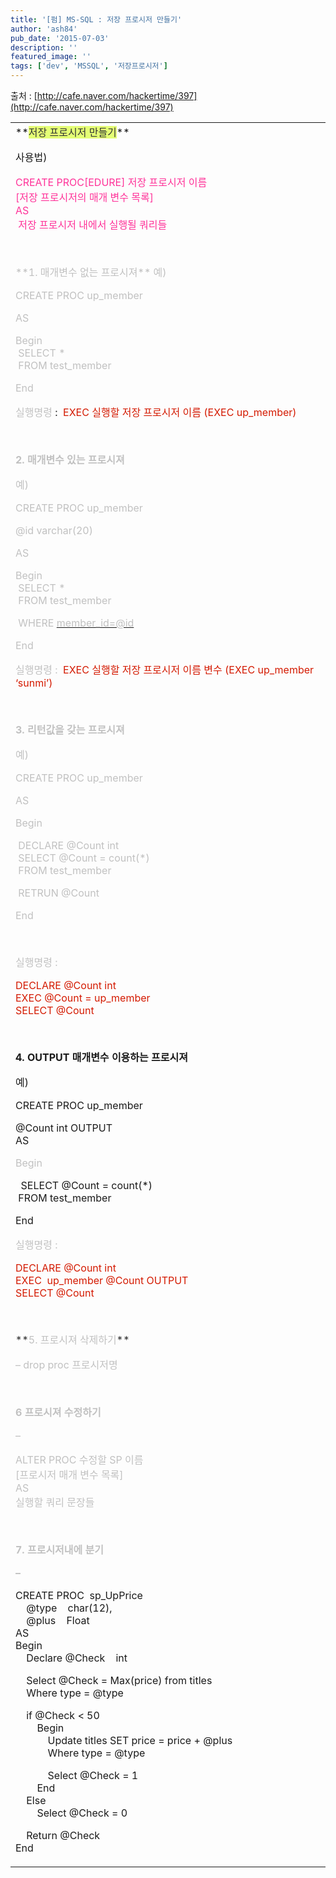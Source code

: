 ```yaml
---
title: '[펌] MS-SQL : 저장 프로시저 만들기'
author: 'ash84'
pub_date: '2015-07-03'
description: ''
featured_image: ''
tags: ['dev', 'MSSQL', '저장프로시저']
---
```



출처 : [http://cafe.naver.com/hackertime/397](http://cafe.naver.com/hackertime/397)

  
<table border="0" cellpadding="0" cellspacing="0" id="tblContent" width="740">  
<tbody>  
<tr>  
<td>  
**<font color="#333333" style="BACKGROUND-COLOR: #e4ff75">저장 프로시저 만들기</font>**

  
  
사용법)

  
<font color="#ff3399">CREATE PROC[EDURE] 저장 프로시저 이름  
[저장 프로시저의 매개 변수 목록]  
AS  
 저장 프로시저 내에서 실행될 쿼리들</font>

  
 

<font color="#c1c1c1">  
**1. 매개변수 없는 프로시져**

</font>  
<font color="#333333"><font color="#c1c1c1">예)</font></font>

  
<font color="#c1c1c1">CREATE PROC up_member</font>

  
<font color="#c1c1c1">AS</font>

  
<font color="#c1c1c1">Begin   
 SELECT *  
 FROM test_member</font>

  
<font color="#c1c1c1">End</font>

  
  
<font color="#c1c1c1">실행명령 </font>:  <font color="#d41a01">EXEC 실행할 저장 프로시저 이름 (EXEC up_member)</font>

  
 

  
**<font color="#c1c1c1">2. 매개변수 있는 프로시져</font>**

  
<font color="#c1c1c1">예)</font>

  
<font color="#c1c1c1">CREATE PROC up_member</font>

  
<font color="#c1c1c1">@id varchar(20)</font>

  
<font color="#c1c1c1">AS</font>

  
<font color="#c1c1c1">Begin   
 SELECT *  
 FROM test_member</font>

  
<font color="#c1c1c1"> WHERE </font>[<font color="#c1c1c1">member_id=@id</font>](mailto:member_id=@id)

  
<font color="#c1c1c1">End</font>

  
  
<font color="#d41a01"><font color="#333333"><font color="#c1c1c1">실행명령 :</font>  </font><font color="#d41a01">EXEC 실행할 저장 프로시저 이름 변수 (EXEC up_member ‘sunmi’)</font></font>

  
 

  
**<font color="#c1c1c1">3. 리턴값을 갖는 프로시져</font>**

  
<font color="#c1c1c1">예)</font>

  
<font color="#c1c1c1">CREATE PROC up_member</font>

  
<font color="#c1c1c1">AS</font>

  
<font color="#c1c1c1">Begin </font>

  
<font color="#c1c1c1"> DECLARE @Count int  
 SELECT @Count = count(*)  
 FROM test_member</font>

  
<font color="#c1c1c1"> RETRUN @Count</font>

  
<font color="#c1c1c1">End</font>

  
 

  
<font color="#c1c1c1">실행명령 :  </font>

  
<font color="#d41a01">DECLARE @Count int  
EXEC @Count = up_member  
SELECT @Count</font>

  
 

  
**4. OUTPUT 매개변수 이용하는 프로시져**

  
예)

  
CREATE PROC up_member

  
@Count int OUTPUT  
AS

  
<font color="#c1c1c1">Begin </font>

  
  SELECT @Count = count(*)  
 FROM test_member

  
End

  
  
<font color="#c1c1c1">실행명령 :  </font>

  
<font color="#d41a01">DECLARE @Count int  
EXEC  up_member @Count OUTPUT  
SELECT @Count</font>

  
 

<font color="#333333">  
**<font color="#c1c1c1">5. 프로시져 삭제하기</font>**

  
<font color="#c1c1c1">– drop proc 프로시저명</font>

  
 

  
**<font color="#c1c1c1">6 프로시져 수정하기</font>**

  
<font color="#c1c1c1">–</font>

  
<font color="#c1c1c1">ALTER PROC 수정할 SP 이름  
[프로시저 매개 변수 목록]  
AS  
실행할 쿼리 문장들</font>

</font>  
 

  
**<font color="#c1c1c1">7. 프로시저내에 분기</font>**

  
**<font color="#c1c1c1">–</font>**

  
CREATE PROC  sp_UpPrice  
    @type    char(12),  
    @plus    Float  
AS  
Begin   
    Declare @Check    int

    Select @Check = Max(price) from titles  
    Where type = @type

    if @Check < 50   
        Begin  
            Update titles SET price = price + @plus  
            Where type = @type

            Select @Check = 1  
        End  
    Else  
        Select @Check = 0

    Return @Check  
End

</td></tr></tbody></table>  
 



